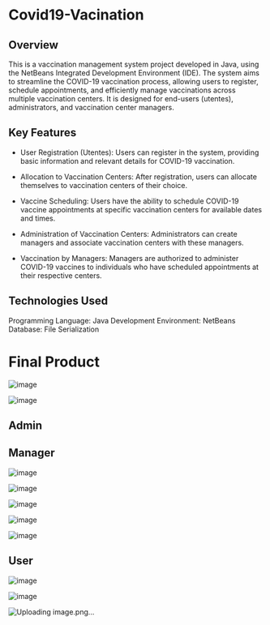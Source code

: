 # Covid19-Vacination

## Overview
This is a vaccination management system project developed in Java, using the NetBeans Integrated Development Environment (IDE). The system aims to streamline the COVID-19 vaccination process, allowing users to register, schedule appointments, and efficiently manage vaccinations across multiple vaccination centers. It is designed for end-users (utentes), administrators, and vaccination center managers.

## Key Features
* User Registration (Utentes):
    Users can register in the system, providing basic information and relevant details for COVID-19 vaccination.

* Allocation to Vaccination Centers:
    After registration, users can allocate themselves to vaccination centers of their choice.

*   Vaccine Scheduling:
      Users have the ability to schedule COVID-19 vaccine appointments at specific vaccination centers for available dates and times.

*   Administration of Vaccination Centers:
      Administrators can create managers and associate vaccination centers with these managers.

* Vaccination by Managers:
       Managers are authorized to administer COVID-19 vaccines to individuals who have scheduled appointments at their respective centers.

## Technologies Used
Programming Language: Java
Development Environment: NetBeans
Database: File Serialization 


# Final Product
![image](https://github.com/GuilhermeBarbosa2002/Covid19-Vacination/assets/98133331/92399e5f-615f-44bb-8df0-624d7bc3e377)

![image](https://github.com/GuilhermeBarbosa2002/Covid19-Vacination/assets/98133331/82aa972f-a54a-4b7e-ab00-4ec5e324c99c)


## Admin

## Manager
![image](https://github.com/GuilhermeBarbosa2002/Covid19-Vacination/assets/98133331/dac08aac-d45c-470e-903d-a762bc3bc56f)

![image](https://github.com/GuilhermeBarbosa2002/Covid19-Vacination/assets/98133331/fb5bae47-637e-49cd-aa32-a2708d520bbf)

![image](https://github.com/GuilhermeBarbosa2002/Covid19-Vacination/assets/98133331/59263c8b-882a-498d-8e5b-051b0d75cb03)

![image](https://github.com/GuilhermeBarbosa2002/Covid19-Vacination/assets/98133331/721c7fd2-9a98-4e62-be99-ca09ae04c8f8)

![image](https://github.com/GuilhermeBarbosa2002/Covid19-Vacination/assets/98133331/49b96bc1-f41b-49dc-a115-fe43010f580d)

## User

![image](https://github.com/GuilhermeBarbosa2002/Covid19-Vacination/assets/98133331/057840cc-4482-4f62-8eae-f2c8467f70a5)

![image](https://github.com/GuilhermeBarbosa2002/Covid19-Vacination/assets/98133331/ab835902-a750-43cd-878f-ef3863d42a87)

![Uploading image.png…]()

